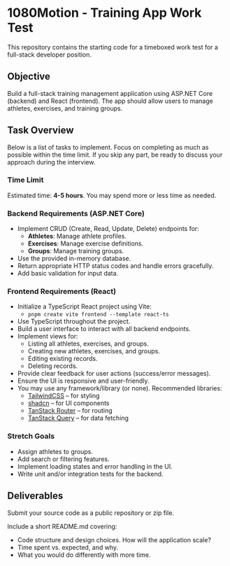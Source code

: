# 1080Motion - Training App Work Test

This repository contains the starting code for a timeboxed work test for a full-stack developer position.

## Objective

Build a full-stack training management application using ASP.NET Core (backend) and React (frontend). The app should allow users to manage athletes, exercises, and training groups.

## Task Overview

Below is a list of tasks to implement. Focus on completing as much as possible within the time limit. If you skip any part, be ready to discuss your approach during the interview.

### Time Limit

Estimated time: **4-5 hours**. You may spend more or less time as needed.

### Backend Requirements (ASP.NET Core)

- Implement CRUD (Create, Read, Update, Delete) endpoints for:
  - **Athletes**: Manage athlete profiles.
  - **Exercises**: Manage exercise definitions.
  - **Groups**: Manage training groups.
- Use the provided in-memory database.
- Return appropriate HTTP status codes and handle errors gracefully.
- Add basic validation for input data.

### Frontend Requirements (React)

- Initialize a TypeScript React project using Vite:
  - `pnpm create vite frontend --template react-ts`
- Use TypeScript throughout the project.
- Build a user interface to interact with all backend endpoints.
- Implement views for:
  - Listing all athletes, exercises, and groups.
  - Creating new athletes, exercises, and groups.
  - Editing existing records.
  - Deleting records.
- Provide clear feedback for user actions (success/error messages).
- Ensure the UI is responsive and user-friendly.
- You may use any framework/library (or none). Recommended libraries:
  - [TailwindCSS](https://tailwindcss.com/) – for styling
  - [shadcn](https://ui.shadcn.com/) – for UI components
  - [TanStack Router](https://tanstack.com/router) – for routing
  - [TanStack Query](https://tanstack.com/Query) – for data fetching

### Stretch Goals

- Assign athletes to groups.
- Add search or filtering features.
- Implement loading states and error handling in the UI.
- Write unit and/or integration tests for the backend.

## Deliverables

Submit your source code as a public repository or zip file.

Include a short README.md covering:
- Code structure and design choices. How will the application scale?
- Time spent vs. expected, and why.
- What you would do differently with more time.